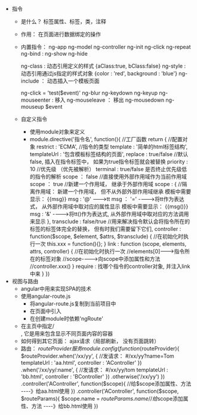 
* 指令
	* 是什么？ 标签属性、标签，类，注释
	* 作用： 在页面进行数据绑定的操作
	* 内置指令：
		ng-app
		ng-model
		ng-controller
		ng-init
		ng-click
		ng-repeat
		ng-bind :
		ng-show
	    ng-hide
		
		ng-class : 动态引用定义的样式       {aClass:true, bClass:false}
	    ng-style : 动态引用通过js指定的样式对象   {color : 'red', background : 'blue'}
	    ng-include ： 动态插入一个模板页面
	
	    ng-click = 'test($event)'
	    ng-blur
	    ng-keydown
	    ng-keyup
	    ng-mouseenter : 移入
	    ng-mouseleave ： 移出
	    ng-mousedown
	    ng-mouseup
	    $event
	* 自定义指令
		* 使用module对象来定义
		* module.directive('指令名', function(){ //工厂函数
			return {                             //配置对象
				restrict : 'ECMA', //指令的类型
				template : '简单的html标签结构',
				templateUrl : '包含模板标签结构的页面',
				replace : true/false  //默认false, 插入在指令标签中， 如果为true指令标签就会被替换
				priority : 10 //优先级 （优先被解析）
				terminal : true/false  是否终止优先级低的指令的解析
				scope ： false  //直接使用外部作用域作为当前作用域
				scope ： true  //新建一个作用域， 继承于外部作用域
				scope : {     //隔离作用域： 新建一个作用域， 但不从外部外部作用域继承
						模板中需要显示： {{msg}}
					msg : '@'     <my-directive msg='tt'>    --->tt
					msg ： '='    <my-directive msg='tt'>	 ---->将tt作为表达式， 从外部作用域中取对应的属性显示
						模板中需要显示： {{msg()}}
					msg : '&'     <my-directive msg='tt()'>  ---->将tt()作为表达式, 从外部作用域中取对应的方法调用来显示
 				},
				transclude : false/true  //用来解决指令默认会将指令所在的标签的标签体完全的替换， 但有时我们需要留下它们,
				controller : function($scope, $element, $attrs, $transclude) {  //在初始化时执行一次
                        this.xxx = function(){};
                }
				link : function (scope, elements, attrs, controller) {    //在初始化时执行一次
                       //elements[0]--->指令所在的标签对象
                       //scope---->向scope中添加属性和方法
                       //controller.xxx()
                    }
                require : 找哪个指令的controller对象, 并注入link中来
			}
		})
* 视图与路由
	* angular中用来实现SPA的技术
	* 使用angular-route.js
		* 将angular-route.js复制到当前项目中
		* 在页面中引入
		* 在创建module时依赖'ngRoute'
	* 在主页中指定<ng-view>/<div ng-view>, 它是用来包含显示不同页面内容的容器
	* 如何得到其它页面： ajax请求（局部刷新， 没有页面跳转）
	* 路由： $routeProvider服务
		module.config(function($routeProvider){
				$routeProvider.when('/xx/yy', {      //发请求：  #/xx/yy?name=Tom
						templateUrl : 'aa.html',
						controller : 'AController'
					})
					.when('/xx/yy/:name', {      //发请求：  #/xx/yy/tom
						templateUrl : 'bb.html',
						controller : 'BController'
					})
					.otherwise('/xx/yy')
		})
		.controller('AController', function($scope){
			//给$scope添加属性、方法  ----》给aa.html使用
		})
		.controller('AController', function($scope, $routeParams){
			$scope.name = $routeParams.name
					//给$scope添加属性、方法  ----》给bb.html使用
		})			
